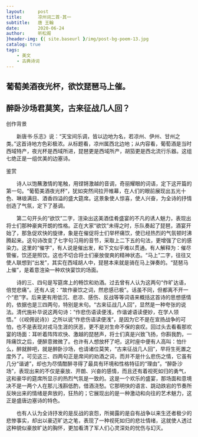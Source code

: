 ```yaml
---
layout:     post
title:      凉州词二首·其一
subtitle:   唐 王翰
date:       2020-06-24
author:     听松阁
}header-img: {{ site.baseurl }/img/post-bg-poem-13.jpg
catalog: true
tags:
    - 美文
    - 古典诗词
---
```


## 葡萄美酒夜光杯，欲饮琵琶马上催。
## 醉卧沙场君莫笑，古来征战几人回？





创作背景

　　新唐书·乐志》说：“天宝间乐调，皆以边地为名，若凉州、伊州、甘州之类。”这首诗地方色彩极浓。从标题看，凉州属西北边地；从内容看，葡萄酒是当时西域特产，夜光杯是西域所进，琵琶更是西域所产，胡笳更是西北流行乐器。这组七绝正是一组优美的边塞诗。



鉴赏



　　诗人以饱蘸激情的笔触，用铿锵激越的音调，奇丽耀眼的词语，定下这开篇的第一句。“葡萄美酒夜光杯”，犹如突然间拉开帷幕，在人们的眼前展现出五光十色、琳琅满目、酒香四溢的盛大筵席。这景象使人惊喜，使人兴奋，为全诗的抒情创造了气氛，定下了基调。



　　第二句开头的“欲饮”二字，渲染出这美酒佳肴盛宴的不凡的诱人魅力，表现出将士们那种豪爽开朗的性格。正在大家“欲饮”未得之时，乐队奏起了琵琶，酒宴开始了，那急促欢快的旋律，象是在催促将士们举杯痛饮，使已经热烈的气氛顿时沸腾起来。这句诗改变了七字句习用的音节，采取上二下五的句法，更增强了它的感染力。这里的“催字”，有人说是催出发，和下文似乎难以贯通。有人解释为：催尽管催，饮还是照饮。这也不切合将士们豪放俊爽的精神状态。“马上”二字，往往又使人联想到“出发”，其实在西域胡人中，琵琶本来就是骑在马上弹奏的。“琵琶马上催”，是着意渲染一种欢快宴饮的场面。



　　诗的三、四句是写筵席上的畅饮和劝酒。过去曾有人认为这两句“作旷达语，倍觉悲痛”。还有人说：“故作豪饮之词，然悲感已极”。话虽不同，但都离不开一个“悲”字。后来更有用低沉、悲凉、感伤、反战等等词语来概括这首诗的思想感情的，依据也是三四两句，特别是末句。“古来征战几人回”，显然是一种夸张的说法。清代施补华说这两句诗：“作悲伤语读便浅，作谐谑语读便妙，在学人领悟。”（《岘佣说诗》）之所以说“作悲伤语读便浅”，是因为它不是在宣扬战争的可怕，也不是表现对戎马生涯的厌恶，更不是对生命不保的哀叹。回过头去看看那欢宴的场面：耳听着阵阵欢快、激越的琵琶声，将士们真是兴致飞扬，你斟我酌，一阵痛饮之后，便醉意微微了。也许有人想放杯了吧，这时座中便有人高叫：怕什么，醉就醉吧，就是醉卧沙场，也请诸位莫笑，“古来征战几人回”，早将生死置之度外了。可见这三、四两句正是席间的劝酒之词，而并不是什么悲伤之情，它虽有几分“谐谑”，却也为尽情酣醉寻得了最具有环境和性格特征的“理由”。“醉卧沙场”，表现出来的不仅是豪放、开朗、兴奋的感情，而且还有着视死如归的勇气，这和豪华的筵席所显示的热烈气氛是一致的。这是一个欢乐的盛宴，那场面和意境决不是一两个人在那儿浅斟低酌，借酒浇愁。它那明快的语言、跳动跌宕的节奏所反映出来的情绪是奔放的，狂热的；它展现出的是一种激动和向往的艺术魅力，这正是盛唐边塞诗的特色。



　　也有人认为全诗抒发的是反战的哀怨，所揭露的是自有战争以来生还者极少的悲惨事实，却出以豪迈旷达之笔，表现了一种视死如归的悲壮情绪，这就使人透过这种貌似豪放旷达的胸怀，更加看清了军人们心灵深处的忧伤与幻灭。
  
